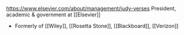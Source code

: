 https://www.elsevier.com/about/management/judy-verses
President, academic & government at [[Elsevier]]
- Formerly of [[Wiley]], [[Rosetta Stone]], [[Blackboard]], [[Verizon]]